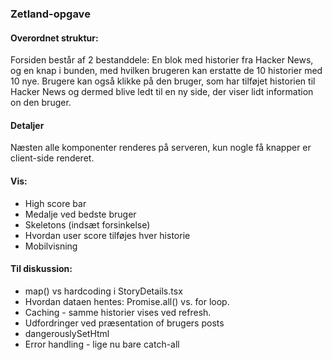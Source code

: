### Zetland-opgave

#### Overordnet struktur:
Forsiden består af 2 bestanddele: En blok med historier fra Hacker News, og en knap i bunden, med hvilken brugeren kan erstatte de 10 historier med 10 nye. Brugere kan også klikke på den bruger, som har tilføjet historien til Hacker News og dermed blive ledt til en ny side, der viser lidt information on den bruger.

#### Detaljer
Næsten alle komponenter renderes på serveren, kun nogle få knapper er client-side renderet. 

#### Vis:
- High score bar
- Medalje ved bedste bruger
- Skeletons (indsæt forsinkelse)
- Hvordan user score tilføjes hver historie
- Mobilvisning

#### Til diskussion:
- map() vs hardcoding i StoryDetails.tsx
- Hvordan dataen hentes: Promise.all() vs. for loop.
- Caching - samme historier vises ved refresh.
- Udfordringer ved præsentation of brugers posts
- dangerouslySetHtml
- Error handling - lige nu bare catch-all